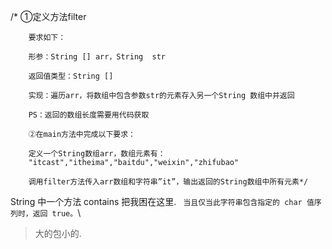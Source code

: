 /*
①定义方法filter

        要求如下：

        形参：String [] arr，String  str

        返回值类型：String []

        实现：遍历arr，将数组中包含参数str的元素存入另一个String 数组中并返回

        PS：返回的数组长度需要用代码获取

        ②在main方法中完成以下要求：

        定义一个String数组arr，数组元素有：
        "itcast","itheima","baitdu","weixin","zhifubao"

        调用filter方法传入arr数组和字符串”it”，输出返回的String数组中所有元素*/


String 中一个方法 contains 把我困在这里.
` 当且仅当此字符串包含指定的 char 值序列时，返回 true。`\
> 大的包小的.
